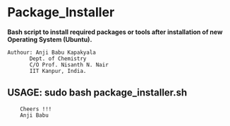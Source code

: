# Package_Installer

**Bash script to install required packages or tools after installation of new Operating System (Ubuntu).**

    Authour: Anji Babu Kapakyala
           Dept. of Chemistry
           C/O Prof. Nisanth N. Nair
           IIT Kanpur, India.


##  USAGE: sudo bash package_installer.sh



        Cheers !!!
        Anji Babu
